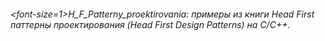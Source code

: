 ###### <font-size=1>H_F_Patterny_proektirovania: примеры из книги Head First паттерны проектирования (Head First Design Patterns) на C/C++.</font-size>
